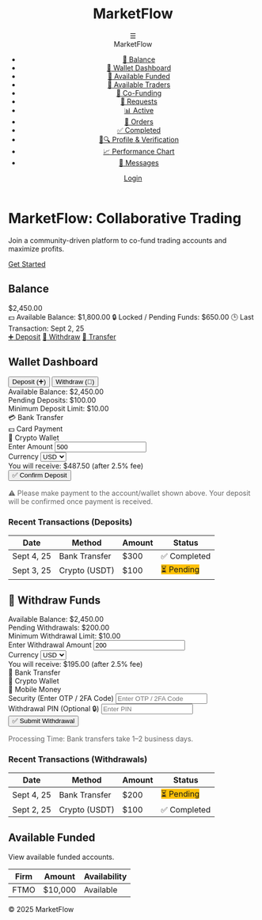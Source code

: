 <!DOCTYPE html>
<html lang="en">
<head>
    <meta charset="UTF-8">
    <meta name="viewport" content="width=device-width, initial-scale=1.0">
    <title>MarketFlow - Wallet Dashboard</title>
    <link rel="stylesheet" href="https://cdnjs.cloudflare.com/ajax/libs/font-awesome/6.4.2/css/all.min.css">
    <style>
        /* CSS Variables */
        :root {
            --primary: #0a1f44;
            --secondary: #d4af37;
            --light-bg: #f9f9f9;
            --white: #fff;
            --text: #333;
            --shadow: rgba(0,0,0,0.1);
            --green: #28a745;
            --red: #dc3545;
        }

/* Global Styles */
        body {
            font-family: 'Segoe UI', sans-serif;
            background: var(--light-bg);
            color: var(--text);
            margin: 0;
            padding: 0;
            line-height: 1.6;
            overflow-x: hidden;
        }

 /* Header Styles */
        header {
            background: #4a2626;
            color: var(--white);
            padding: 1rem;
            display: flex;
            justify-content: space-between;
            align-items: center;
            box-shadow: 0 2px 5px var(--shadow);
            position: sticky;
            top: 0;
            z-index: 100;
        }

 .header-title h1 {
            margin: 0;
            font-size: 1.5rem;
        }

  nav {
            display: flex;
            align-items: center;
            gap: 1rem;
        }

 .hamburger {
            font-size: 1.5rem;
            cursor: pointer;
            position: relative;
        }

 .hamburger-menu {
            display: none;
            position: absolute;
            top: 100%;
            right: 0;
            width: 250px;
            background: var(--white);
            padding: 1rem;
            border-right: 1px solid #eee;
            box-shadow: 2px 2px 5px var(--shadow);
            z-index: 60;
        }

.hamburger.active .hamburger-menu {
            display: block;
        }

 .hamburger .brand {
            font-size: 1.2rem;
            font-weight: bold;
            margin-bottom: 1rem;
            text-align: center;
        }

  .hamburger-menu ul {
            list-style: none;
            padding: 0;
        }

  .hamburger-menu ul li a {
            display: flex;
            align-items: center;
            padding: 0.5rem;
            color: var(--text);
            text-decoration: none;
        }

.hamburger-menu ul li a:hover {
            background: var(--light-bg);
            border-radius: 5px;
        }

 .btn {
            padding: 0.5rem 1rem;
            border: none;
            border-radius: 20px;
            cursor: pointer;
            text-decoration: none;
            display: inline-flex;
            align-items: center;
            gap: 0.5rem;
        }

  .btn-primary {
            background: var(--secondary);
            color: var(--primary);
        }

  .btn-success {
            background: var(--green);
            color: var(--white);
        }

 .btn-danger {
            background: var(--red);
            color: var(--white);
        }

  .btn:hover {
            opacity: 0.9;
        }

 /* Main Content */
        .main-content {
            padding: 2rem;
        }

  section {
            background: var(--white);
            padding: 1.5rem;
            border-radius: 10px;
            box-shadow: 0 2px 5px var(--shadow);
            margin-bottom: 2rem;
        }

 /* Wallet Dashboard */
        .wallet-tabs {
            display: flex;
            gap: 1rem;
            margin-bottom: 1.5rem;
        }

 .tab-button {
            padding: 0.75rem 1.5rem;
            border: none;
            border-radius: 5px;
            cursor: pointer;
            background: var(--light-bg);
            font-weight: bold;
        }

 .tab-button.active {
            background: var(--secondary);
            color: var(--white);
        }

.tab-content {
            display: none;
        }

  .tab-content.active {
            display: block;
        }

 .balance-overview {
            margin-bottom: 1.5rem;
        }

 .balance-overview div {
            margin-bottom: 0.5rem;
        }

 .method-card {
            background: var(--light-bg);
            padding: 1rem;
            border-radius: 10px;
            cursor: pointer;
            text-align: center;
            flex: 1;
        }

 .method-card.active {
            background: var(--secondary);
            color: var(--white);
        }

  .form-group {
            margin-bottom: 1rem;
        }

 .form-group label {
            display: block;
            margin-bottom: 0.25rem;
        }

 .form-group input, .form-group select {
            width: 100%;
            padding: 0.5rem;
            border: 1px solid #ccc;
            border-radius: 5px;
        }

 .copy-btn {
            background: var(--primary);
            color: var(--white);
            padding: 0.25rem 0.5rem;
            border: none;
            border-radius: 5px;
            cursor: pointer;
            margin-left: 0.5rem;
        }

  .copy-btn:hover {
            opacity: 0.9;
        }

  .confirm-btn, .submit-btn {
            background: var(--green);
            color: var(--white);
            padding: 0.75rem 1.5rem;
            font-size: 1rem;
            border: none;
            border-radius: 20px;
            cursor: pointer;
            width: 100%;
        }

  .confirm-btn:hover, .submit-btn:hover {
            opacity: 0.9;
        }

.transactions-table th, .transactions-table td {
            padding: 0.5rem;
            text-align: left;
            border-bottom: 1px solid #ccc;
        }

  .transactions-table th {
            background: var(--primary);
            color: var(--white);
        }

 .status {
            padding: 0.25rem 0.5rem;
            border-radius: 5px;
            color: var(--white);
            font-size: 0.875rem;
        }

  .status-completed { background: var(--green); }
        .status-pending { background: #ffc107; }

  /* Responsive Design */
        @media (max-width: 768px) {
            .wallet-tabs, .deposit-methods, .withdrawal-methods {
                flex-direction: column;
            }
        }
    </style>
</head>
<body>
    <header>
        <div class="header-title">
            <h1>MarketFlow</h1>
        </div>
        <nav>
            <div class="hamburger" onclick="toggleMenu()">
                ☰
                <div class="hamburger-menu">
                    <div class="brand">MarketFlow</div>
                    <ul>
                        <li><a href="#balance"><span role="img" aria-label="bank">🏦</span> Balance</a></li>
                        <li><a href="#wallet"><span role="img" aria-label="wallet">💼</span> Wallet Dashboard</a></li>
                        <li><a href="#available-funded"><span role="img" aria-label="briefcase">💼</span> Available Funded</a></li>
                        <li><a href="#available-traders"><span role="img" aria-label="people">👥</span> Available Traders</a></li>
                        <li><a href="#co-funding"><span role="img" aria-label="handshake">🤝</span> Co-Funding</a></li>
                        <li><a href="#requests"><span role="img" aria-label="envelope">📩</span> Requests</a></li>
                        <li><a href="#active"><span role="img" aria-label="chart">📊</span> Active</a></li>
                        <li><a href="#orders"><span role="img" aria-label="document">📑</span> Orders</a></li>
                        <li><a href="#completed"><span role="img" aria-label="check">✅</span> Completed</a></li>
                        <li><a href="#profile-verification"><span role="img" aria-label="user-id">👤🔍</span> Profile & Verification</a></li>
                        <li><a href="#performance-chart"><span role="img" aria-label="graph">📈</span> Performance Chart</a></li>
                        <li><a href="#messages"><span role="img" aria-label="speech">💬</span> Messages</a></li>
                    </ul>
                </div>
            </div>
            <a href="#" id="auth-btn" class="btn btn-primary">Login</a>
        </nav>
    </header>

 <div id="home-content">
        <div class="hero">
            <h1>MarketFlow: Collaborative Trading</h1>
            <p>Join a community-driven platform to co-fund trading accounts and maximize profits.</p>
            <a href="#" class="btn btn-primary" onclick="login()">Get Started</a>
        </div>
    </div>

  <div id="dashboard-content" class="hidden">
        <div class="dashboard">
            <main class="main-content">
                <!-- Balance Section (unchanged for now) -->
                <section id="balance">
                    <h2>Balance</h2>
                    <div class="wallet-overview">
                        <div class="main-balance">$2,450.00</div>
                        <div class="sub-row">
                            <span><span role="img" aria-label="money">💵</span> Available Balance: $1,800.00</span>
                            <span><span role="img" aria-label="lock">🔒</span> Locked / Pending Funds: $650.00</span>
                            <span><span role="img" aria-label="clock">🕒</span> Last Transaction: Sept 2, 25</span>
                        </div>
                    </div>
                    <div class="quick-actions">
                        <a href="#deposit" class="btn"><span role="img" aria-label="plus">➕</span> Deposit</a>
                        <a href="#withdraw" class="btn"><span role="img" aria-label="withdraw">💸</span> Withdraw</a>
                        <a href="#transfer" class="btn"><span role="img" aria-label="transfer">🔄</span> Transfer</a>
                    </div>
                </section>
 <!-- Wallet Dashboard -->
                <section id="wallet">
                    <h2>Wallet Dashboard</h2>
                    <div class="wallet-tabs">
                        <button class="tab-button active" onclick="showTab('deposit')">Deposit (➕)</button>
                        <button class="tab-button" onclick="showTab('withdraw')">Withdraw (💸)</button>
                    </div>
  <!-- Deposit Tab -->
                    <div id="deposit-tab" class="tab-content active">
                        <div class="balance-overview">
                            <div>Available Balance: $2,450.00</div>
                            <div>Pending Deposits: $100.00</div>
                            <div>Minimum Deposit Limit: $10.00</div>
                        </div>

  <div class="deposit-methods">
                            <div class="method-card" onclick="selectMethod('bank')">💳 Bank Transfer</div>
                            <div class="method-card" onclick="selectMethod('card')">💵 Card Payment</div>
                            <div class="method-card" onclick="selectMethod('crypto')">🔗 Crypto Wallet</div>
                        </div>

 <form id="depositForm" class="hidden">
                            <div class="form-group">
                                <label for="deposit-amount">Enter Amount</label>
                                <input type="number" id="deposit-amount" placeholder="Enter Amount" value="500" oninput="calculateNetDeposit()">
                            </div>
                            <div class="form-group">
                                <label for="deposit-currency">Currency</label>
                                <select id="deposit-currency" onchange="calculateNetDeposit()">
                                    <option value="USD">USD</option>
                                    <option value="NGN">NGN</option>
                                </select>
                            </div>
                            <div class="form-group">
                                <label>You will receive: <span id="net-deposit">$487.50 (after 2.5% fee)</span></label>
                            </div>
                            <div id="payment-details" class="payment-details">
                                <!-- Dynamic content will be inserted here -->
                            </div>
                            <button type="button" class="confirm-btn" onclick="confirmDeposit()">✅ Confirm Deposit</button>
                            <div class="instructions" style="margin-top: 1rem; color: #666;">
                                ⚠️ Please make payment to the account/wallet shown above. Your deposit will be confirmed once payment is received.
                            </div>
                        </form>

 <h3>Recent Transactions (Deposits)</h3>
                        <table class="transactions-table">
                            <thead>
                                <tr>
                                    <th>Date</th>
                                    <th>Method</th>
                                    <th>Amount</th>
                                    <th>Status</th>
                                </tr>
                            </thead>
                            <tbody>
                                <tr>
                                    <td>Sept 4, 25</td>
                                    <td>Bank Transfer</td>
                                    <td>$300</td>
                                    <td><span class="status status-completed">✅ Completed</span></td>
                                </tr>
                                <tr>
                                    <td>Sept 3, 25</td>
                                    <td>Crypto (USDT)</td>
                                    <td>$100</td>
                                    <td><span class="status status-pending">⏳ Pending</span></td>
                                </tr>
                            </tbody>
                        </table>
                    </div>
  <!-- Withdrawal Tab -->
                    <div id="withdraw-tab" class="tab-content">
                        <h2>💸 Withdraw Funds</h2>
                        <div class="balance-overview">
                            <div>Available Balance: $2,450.00</div>
                            <div>Pending Withdrawals: $200.00</div>
                            <div>Minimum Withdrawal Limit: $10.00</div>
                        </div>

 <form id="withdrawForm">
                            <div class="form-group">
                                <label for="withdraw-amount">Enter Withdrawal Amount</label>
                                <input type="number" id="withdraw-amount" placeholder="Enter Amount" value="200" oninput="calculateNetAmount()">
                            </div>
                            <div class="form-group">
                                <label for="withdraw-currency">Currency</label>
                                <select id="withdraw-currency" onchange="calculateNetAmount()">
                                    <option value="USD">USD</option>
                                    <option value="NGN">NGN</option>
                                </select>
                            </div>
                            <div class="form-group">
                                <label>You will receive: <span id="net-amount">$195.00 (after 2.5% fee)</span></label>
                            </div>
                            <div class="withdrawal-methods">
                                <div class="method-card" onclick="selectMethod('bank-withdraw')">🏦 Bank Transfer</div>
                                <div class="method-card" onclick="selectMethod('crypto-withdraw')">🔗 Crypto Wallet</div>
                                <div class="method-card" onclick="selectMethod('mobile-withdraw')">📲 Mobile Money</div>
                            </div>
                            <div id="destination-details" class="payment-details">
                                <!-- Dynamic content will be inserted here -->
                            </div>
                            <div class="form-group security-field">
                                <label for="security-code">Security (Enter OTP / 2FA Code)</label>
                                <input type="text" id="security-code" placeholder="Enter OTP / 2FA Code">
                            </div>
                            <div class="form-group security-field">
                                <label for="withdrawal-pin">Withdrawal PIN (Optional 🔒)</label>
                                <input type="password" id="withdrawal-pin" placeholder="Enter PIN">
                            </div>
                            <button type="button" class="submit-btn" onclick="confirmWithdrawal()">✅ Submit Withdrawal</button>
                        </form>

 <div class="status-section" style="margin-top: 1rem; color: #666;">
                            <p>Processing Time: Bank transfers take 1–2 business days.</p>
                        </div>

  <h3>Recent Transactions (Withdrawals)</h3>
                        <table class="transactions-table">
                            <thead>
                                <tr>
                                    <th>Date</th>
                                    <th>Method</th>
                                    <th>Amount</th>
                                    <th>Status</th>
                                </tr>
                            </thead>
                            <tbody>
                                <tr>
                                    <td>Sept 4, 25</td>
                                    <td>Bank Transfer</td>
                                    <td>$200</td>
                                    <td><span class="status status-pending">⏳ Pending</span></td>
                                </tr>
                                <tr>
                                    <td>Sept 2, 25</td>
                                    <td>Crypto (USDT)</td>
                                    <td>$100</td>
                                    <td><span class="status status-completed">✅ Completed</span></td>
                                </tr>
                            </tbody>
                        </table>
                    </div>
                </section>
 <!-- Other sections remain unchanged but can be added as needed -->
                <section id="available-funded">
                    <h2>Available Funded</h2>
                    <p>View available funded accounts.</p>
                    <table>
                        <thead>
                            <tr>
                                <th>Firm</th>
                                <th>Amount</th>
                                <th>Availability</th>
                            </tr>
                        </thead>
                        <tbody>
                            <tr>
                                <td>FTMO</td>
                                <td>$10,000</td>
                                <td>Available</td>
                            </tr>
                        </tbody>
                    </table>
                </section>
            </main>
        </div>
    </div>

 <footer>
        <p>&copy; 2025 MarketFlow</p>
    </footer>

 <script>
        let isLoggedIn = false;

        function updateUI() {
            const homeContent = document.getElementById('home-content');
            const dashboardContent = document.getElementById('dashboard-content');
            const authBtn = document.getElementById('auth-btn');

            if (isLoggedIn) {
                homeContent.classList.add('hidden');
                dashboardContent.classList.remove('hidden');
                authBtn.textContent = 'Logout';
                authBtn.onclick = logout;
            } else {
                homeContent.classList.remove('hidden');
                dashboardContent.classList.add('hidden');
                authBtn.textContent = 'Login';
                authBtn.onclick = login;
            }
        }

        function toggleMenu() {
            const hamburger = document.querySelector('.hamburger');
            hamburger.classList.toggle('active');
        }

        function login() {
            isLoggedIn = true;
            updateUI();
        }

        function logout() {
            isLoggedIn = false;
            updateUI();
        }

        // Tab Switching
        function showTab(tab) {
            document.querySelectorAll('.tab-button').forEach(btn => btn.classList.remove('active'));
            document.querySelector(`.tab-button[onclick="showTab('${tab}')"]`).classList.add('active');

            document.querySelectorAll('.tab-content').forEach(content => content.classList.remove('active'));
            document.getElementById(`${tab}-tab`).classList.add('active');

            if (tab === 'deposit') {
                calculateNetDeposit();
            } else if (tab === 'withdraw') {
                calculateNetAmount();
            }
        }

        // Method Selection
        function selectMethod(method) {
            const depositForm = document.getElementById('depositForm');
            const paymentDetails = document.getElementById('payment-details');
            const withdrawForm = document.getElementById('withdrawForm');
            const destinationDetails = document.getElementById('destination-details');

            if (method.includes('bank') || method.includes('crypto') || method.includes('mobile')) {
                withdrawForm.classList.remove('hidden');
                depositForm.classList.add('hidden');
                document.querySelectorAll('.withdrawal-methods .method-card').forEach(card => card.classList.remove('active'));
                document.querySelector(`.withdrawal-methods .method-card[onclick="selectMethod('${method}')"]`).classList.add('active');
                destinationDetails.innerHTML = '';
                switch (method) {
                    case 'bank-withdraw':
                        destinationDetails.innerHTML = `
                            <div class="form-group">
                                <label for="bank-name">Bank Name</label>
                                <select id="bank-name">
                                    <option value="GTBank">GTBank</option>
                                    <option value="Zenith">Zenith</option>
                                </select>
                            </div>
                            <div class="form-group">
                                <label for="account-number">Account Number</label>
                                <input type="text" id="account-number" placeholder="Enter Account Number" value="0123456789">
                            </div>
                            <div class="form-group">
                                <label for="account-holder">Account Holder Name</label>
                                <input type="text" id="account-holder" placeholder="Enter Account Holder Name" value="MarketFlowFX Ltd">
                            </div>
                            <div class="form-group">
                                <label for="branch">Branch (Optional)</label>
                                <input type="text" id="branch" placeholder="Enter Branch">
                            </div>
                            <div class="form-group save-default">
                                <input type="checkbox" id="save-default"> <label for="save-default">✔ Save as Default</label>
                            </div>
                        `;
                        break;
                    case 'crypto-withdraw':
                        destinationDetails.innerHTML = `
                            <div class="form-group">
                                <label for="crypto-coin">Select Coin</label>
                                <select id="crypto-coin">
                                    <option value="USDT">USDT</option>
                                    <option value="BTC">BTC</option>
                                    <option value="ETH">ETH</option>
                                </select>
                            </div>
                            <div class="form-group">
                                <label for="network-type">Network Type</label>
                                <select id="network-type">
                                    <option value="TRC20">TRC20</option>
                                    <option value="ERC20">ERC20</option>
                                </select>
                            </div>
                            <div class="form-group">
                                <label for="wallet-address">Wallet Address</label>
                                <input type="text" id="wallet-address" placeholder="Enter Wallet Address" value="0xAB123456789CDEFFED1234...">
                                <button class="copy-btn" onclick="copyToClipboard(document.getElementById('wallet-address').value)">📋 Copy</button>
                            </div>
                        `;
                        break;
                    case 'mobile-withdraw':
                        destinationDetails.innerHTML = `
                            <div class="form-group">
                                <label for="provider">Mobile Money Provider</label>
                                <select id="provider">
                                    <option value="MTN">MTN</option>
                                    <option value="Airtel">Airtel</option>
                                </select>
                            </div>
                            <div class="form-group">
                                <label for="phone-number">Phone Number</label>
                                <input type="text" id="phone-number" placeholder="Enter Phone Number" value="+2348012345678">
                            </div>
                            <div class="form-group">
                                <label for="account-name">Account Name</label>
                                <input type="text" id="account-name" placeholder="Enter Account Name" value="John Doe">
                            </div>
                        `;
                        break;
                }
            } else {
                depositForm.classList.remove('hidden');
                withdrawForm.classList.add('hidden');
                document.querySelectorAll('.deposit-methods .method-card').forEach(card => card.classList.remove('active'));
                document.querySelector(`.deposit-methods .method-card[onclick="selectMethod('${method}')"]`).classList.add('active');
                paymentDetails.innerHTML = '';
                const referenceCode = `DEP${Math.floor(Math.random() * 100000)}`;
                switch (method) {
                    case 'bank':
                        paymentDetails.innerHTML = `
                            <div class="form-group">
                                <label>Bank: GTBank</label>
                            </div>
                            <div class="form-group">
                                <label>Account Name: MarketFlowFX Ltd</label>
                            </div>
                            <div class="form-group">
                                <label>Account Number: 0123456789</label>
                            </div>
                            <div class="form-group">
                                <label>Reference Code: ${referenceCode}</label>
                            </div>
                            <div class="form-group">
                                <label>📎 Upload Proof of Payment</label>
                                <input type="file">
                            </div>
                        `;
                        break;
                    case 'card':
                        paymentDetails.innerHTML = `
                            <div class="form-group">
                                <label>Card Details</label>
                                <input type="text" placeholder="Card Number">
                                <input type="text" placeholder="Expiry (MM/YY)">
                                <input type="text" placeholder="CVV">
                            </div>
                            <p>Auto processed - Redirects to payment gateway.</p>
                        `;
                        break;
                    case 'crypto':
                        paymentDetails.innerHTML = `
                            <div class="form-group">
                                <label for="crypto-coin">Select Coin</label>
                                <select id="crypto-coin">
                                    <option value="BTC">BTC</option>
                                    <option value="USDT">USDT</option>
                                    <option value="ETH">ETH</option>
                                </select>
                            </div>
                            <div class="form-group">
                                <label>Wallet Address: 0xAB123456789CDEFFED1234...</label>
                                <button class="copy-btn" onclick="copyToClipboard('0xAB123456789CDEFFED1234...')">📋 Copy</button>
                            </div>
                            <div class="form-group">
                                <img src="https://via.placeholder.com/100" alt="QR Code" style="margin-top: 0.5rem;">
                            </div>
                        `;
                        break;
                }
            }
        }

        function copyToClipboard(text) {
            navigator.clipboard.writeText(text).then(() => alert('Copied to clipboard!'));
        }

        function calculateNetDeposit() {
            const amount = parseFloat(document.getElementById('deposit-amount').value) || 0;
            const currency = document.getElementById('deposit-currency').value;
            const feeRate = 0.025; // 2.5% fee
            const fee = amount * feeRate;
            const netDeposit = amount - fee;
            document.getElementById('net-deposit').textContent = `${currency} ${netDeposit.toFixed(2)} (after ${feeRate * 100}% fee)`;
        }

        function calculateNetAmount() {
            const amount = parseFloat(document.getElementById('withdraw-amount').value) || 0;
            const currency = document.getElementById('withdraw-currency').value;
            const feeRate = 0.025; // 2.5% fee
            const fee = amount * feeRate;
            const netAmount = amount - fee;
            document.getElementById('net-amount').textContent = `${currency} ${netAmount.toFixed(2)} (after ${feeRate * 100}% fee)`;
        }

        function confirmDeposit() {
            if (confirm('Are you sure you want to confirm this deposit?')) {
                alert('Deposit submitted successfully! ✅');
            }
        }

        function confirmWithdrawal() {
            if (confirm('Are you sure you want to submit this withdrawal?')) {
                alert('Withdrawal submitted successfully! ✅');
            }
        }

        window.onload = () => {
            login();
            calculateNetDeposit(); // Initialize net deposit display
            calculateNetAmount(); // Initialize net withdrawal display
        };
    </script>
</body>
</html>
